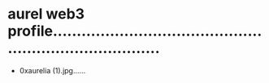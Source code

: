 # aurel web3 profile............................................................................
- 0xaurelia (1).jpg......

